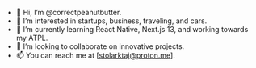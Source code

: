 - 👋 Hi, I’m @correctpeanutbutter.
- 👀 I’m interested in startups, business, traveling, and cars.
- 🌱 I’m currently learning React Native, Next.js 13, and working towards my ATPL.
- 💼 I’m looking to collaborate on innovative projects.
- 📫 You can reach me at [stolarktaj@proton.me].
